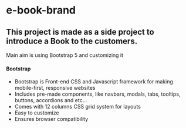 # e-book-brand

## This project is made as a side project to introduce a Book to the customers.

Main aim is using Bootstrap 5 and customizing it


#### Bootstrap

- Bootstrap is Front-end CSS and Javascript framework for making mobile-first, responsive websites
- Includes pre-made components, like navbars, modals, tabs, tooltips, buttons, accordions and etc...
- Comes with 12 columns CSS grid system for layouts
- Easy to customize
- Ensures browser compatibility

